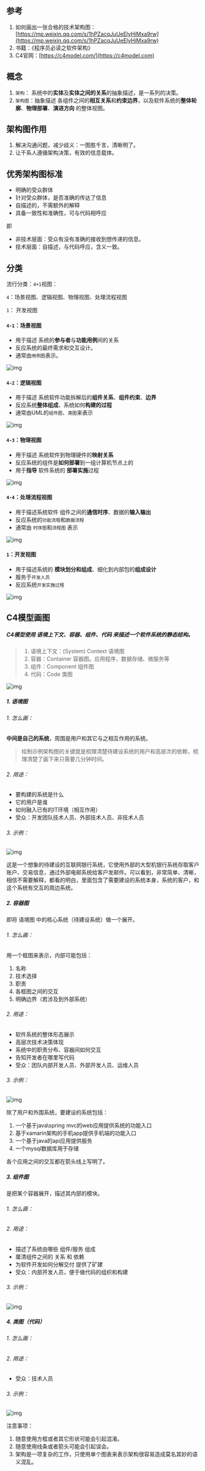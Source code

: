 ## 参考

1. 如何画出一张合格的技术架构图：[https://mp.weixin.qq.com/s/1hPZacqJuUeElyHiMxa9rw](https://mp.weixin.qq.com/s/1hPZacqJuUeElyHiMxa9rw)
2. 书籍：《程序员必读之软件架构》
3. C4官网：[https://c4model.com/](https://c4model.com)


## 概念

1. ``架构``： 系统中的**实体**及**实体之间的关系**的抽象描述，是一系列的决策。
2. ``架构图``：抽象描述 各组件之间的**相互关系**和**约束边界**，以及软件系统的**整体轮廓**、**物理部署**、**演进方向** 的整体视图。


## 架构图作用

1. 解决沟通问题，减少歧义：一图胜千言，清晰明了。
2. 让干系人遵循架构决策，有效的信息载体。


## 优秀架构图标准

* 明确的受众群体
* 针对受众群体，是否准确的传达了信息
* 自描述的，不需额外的解释
* 具备一致性和准确性，可与代码相呼应


即 

* 非技术层面：受众有没有准确的接收到想传递的信息。
* 技术层面：自描述，与代码呼应，含义一致。


## 分类

流行分类：`4+1`视图：

`4`：场景视图、逻辑视图、物理视图、处理流程视图

`1`： 开发视图


#### `4-1`：场景视图

* 用于描述 系统的**参与者**与**功能用例**间的关系
* 反应系统的最终需求和交互设计。
* 通常由`用例图`表示。


 ![img](imgs/00.png)


#### `4-2`：逻辑视图

* 用于描述 系统软件功能拆解后的**组件关系**、**组件约束**、**边界**
* 反应系统**整体组成**、系统如何**构建的过程**
* 通常由UML的`组件图`、`类图`来表示


![img](imgs/01.png)


#### `4-3`：物理视图

* 用于描述 系统软件到物理硬件的**映射关系**
* 反应系统的组件是**如何部署**到一组计算机节点上的
* 用于**指导** 软件系统的 **部署实施**过程


![img](imgs/02.png)


#### `4-4`：处理流程视图

* 用于描述系统软件 组件之间的**通信时序**、数据的**输入输出**
* 反应系统的`功能流程`和`数据流程`
* 通常由 `时序图`和`流程图` 表示


![img](imgs/03.png)


#### `1`：开发视图


* 用于描述系统的 **模块划分和组成**、细化到内部包的**组成设计**
* 服务于`开发人员`
* 反应系统`开发实施过程`


![img](imgs/04.png)



## C4模型画图

##### C4模型使用 语境上下文、容器、组件、代码 来描述一个软件系统的静态结构。

> 1. 语境上下文：(System) Context 语境图
> 2. 容器：Container 容器图。应用程序，数据存储、微服务等
> 3. 组件：Component 组件图
> 4. 代码：Code  类图

![img](imgs/05.png)


##### 1. 语境图

###### 1. 怎么画：

**中间是自己的系统**，周围是用户和其它与之相互作用的系统。

> 绘制示例架构图的关键就是梳理清楚待建设系统的用户和高层次的依赖，梳理清楚了画下来只需要几分钟时间。

###### 2. 用途：

* 要构建的系统是什么
* 它的用户是谁
* 如何融入已有的IT环境（相互作用）
* 受众：开发团队技术人员、外部技术人员、非技术人员

###### 3. 示例：

![img](imgs/06.png)

这是一个想象的待建设的互联网银行系统，它使用外部的大型机银行系统存取客户账户、交易信息，通过外部电邮系统给客户发邮件。可以看到，非常简单、清晰，相信不需要解释，都看的明白，里面包含了需要建设的系统本身，系统的客户，和这个系统有交互的周边系统。


##### 2. 容器图

即将 语境图 中的核心系统（待建设系统）做一个展开。

###### 1. 怎么画：

用一个框图来表示，内部可能包括：

1. 名称
2. 技术选择
3. 职责
4. 各框图之间的交互
5. 明确边界（若涉及到外部系统）


###### 2. 用途：

* 软件系统的整体形态展示
* 高层次技术决策体现
* 系统中的职责分布、容器间如何交互
* 告知开发者在哪里写代码
* 受众：团队内部开发人员、外部开发人员、运维人员


###### 3. 示例：

![img](imgs/07.png)

除了用户和外围系统，要建设的系统包括：

1. 一个基于java\spring mvc的web应用提供系统的功能入口
2. 基于xamarin架构的手机app提供手机端的功能入口
3. 一个基于java的api应用提供服务
4. 一个mysql数据库用于存储

各个应用之间的交互都在箭头线上写明了。

##### 3. 组件图

是把某个容器展开，描述其内部的模块。


###### 1. 怎么画：

###### 2. 用途：

* 描述了系统由哪些 组件/服务 组成
* 厘清组件之间的 关系 和 依赖
* 为软件开发如何分解交付 提供了矿建
* 受众：内部开发人员，便于做代码的组织和构建

###### 3. 示例：

![img](imgs/08.png)


##### 4. 类图（代码）

###### 1. 怎么画：

###### 2. 用途：

* 受众：技术人员


###### 3. 示例：


![img](imgs/09.png)


注意事项：

1. 随意使用方框或者其它形状可能会引起混淆。
2. 随意使用线条或者箭头可能会引起误会。
3. 架构是一项复杂的工作，只使用单个图表来表示架构很容易造成莫名其妙的语义混乱。



 




















